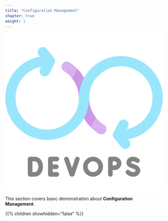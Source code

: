 ```yaml
---
title: "Configuration Management"
chapter: true
weight: 1
---
```


![DevOps](/images/devops.png?width=20pc)

This section covers basic demonstration about **Configuration Management**.

{{% children showhidden="false" %}}
